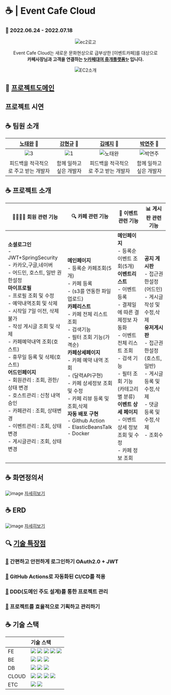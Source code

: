 # ☕ | Event Cafe Cloud 
### 📆 2022.06.24 - 2022.07.18

<div align="center">

![ec2로고](https://user-images.githubusercontent.com/93200574/179350974-ceb0af83-f6e7-4227-bf2a-e79d951539fe.png)

Event Cafe Cloud는 새로운 문화현상으로 급부상한 [이벤트카페]를 대상으로  
**카페사장님과 고객을 연결하는 <U>✨카페대여 중개플랫폼✨</U> 입니다.**  

![EC2소개](https://user-images.githubusercontent.com/93200574/179353228-2d739644-d50c-4ab4-9269-13834e449e5e.jpg)
</div>

## 🔗 [프로젝트도메인](http://eventcafecloudsparta-env.eba-xh8detzp.ap-northeast-2.elasticbeanstalk.com/)

## 프로젝트 시연


## ☕ 팀원 소개
| [노태완](https://github.com/teawan-Noh) 🍋  | [강현규](https://github.com/aichyu312) 🥝 | [김예지](https://github.com/nnakki) 🍑  | [박연주](https://github.com/yeonjue-2) 🍒 |
| :--------------------------------------------: | :----------------------------------------: | :----------------------------------------------: | :-------------------------------------------: |
|![3](https://user-images.githubusercontent.com/93200574/179353213-f084c384-9523-4e85-bfdd-df7b473d11d7.png)|![1](https://user-images.githubusercontent.com/93200574/179353218-034fd60e-d1e4-4828-a4de-a4df6beb9fd5.png)|![노태완](https://user-images.githubusercontent.com/93200574/179352671-a5a9ee65-9328-43a3-ad27-b84c8904fd95.png)|![박연주](https://user-images.githubusercontent.com/93200574/179352676-ba9d8635-63e1-41f9-98f5-24207dbd5ed4.png)|
|    피드백을 적극적으로 주고 받는 개발자    |         함께 일하고 싶은 개발자          |   피드백을 적극적으로 주고 받는 개발자   |   함께 일하고 싶은 개발자     |

## ☕ 프로젝트 소개
|    👨‍👩‍👧‍👦 회원 관련 기능                                       | 🔍 카페 관련 기능                                             | 📝 이벤트 관련 기능|         📊 게시판 관련 기능                          |
| ------------------------------------------------------------ | ------------------------------------------------------------ | ------------------------------------------------ | ------------------------------------------------------------ |
| **소셜로그인**<br /> - JWT+SpringSecurity <br /> - 카카오,구글,네이버<br />- 어드민, 호스트, 일반 권한설정<br />**마이프로필**<br /> - 프로필 조회 및 수정<br /> - 예약내역조회 및 삭제 <br /> - 시작일 7일 이전, 삭제불가 <br /> - 작성 게시글 조회 및 삭제 <br /> - 카페예약내역 조회(호스트) <br /> - 휴무일 등록 및 삭제(호스트) <br />**어드민페이지**<br />- 회원관리 : 조회, 권한/상태 변경 <br />- 호스트관리 : 신청 내역 승인<br />- 카페관리 : 조회, 상태변경  <br />- 이벤트관리 : 조회, 상태변경 <br />- 게시글관리 : 조회, 상태변경    | **메인페이지**<br /> - 등록순 카페조회(5개) <br />- 카페 등록<br /> - (s3를 연동한 파일업로드) <br /> **카페리스트**<br />- 카페 전체 리스트 조회 <br />- 검색기능 <br />- 필터 조회 기능(가격순) <br />**카페상세페이지** <br />- 카페 예약 내역 조회<br />- (달력API구현) <br />- 카페 상세정보 조회 및 수정 <br />- 카페 리뷰 등록 및 조회,삭제 <br /> **자동 배포 구현** <br /> - Github Action <br /> - ElasticBeansTalk <br /> - Docker|  **메인페이지**<br /> - 등록순 이벤트 조회(5개) <br /> **이벤트리스트** <br />- 이벤트 등록 <br />- 결제일에 따른 결제정보 자동화 <br />- 이벤트 전체 리스트 조회 <br />- 검색 기능 <br />- 필터 조회 기능 (카테고리별 분류) <br />**이벤트 상세 페이지** <br />- 이벤트 상세 정보 조회 및 수정 <br />- 카페 정보 조회  | **공지 게시판** <br />- 접근권한설정(어드민) <br />- 게시글 작성 및 수정,삭제 <br />**유저게시판** <br />- 접근권한설정(호스트,일반) <br /> - 게시글 등록 및 수정,삭제 <br />- 댓글 등록 및 수정,삭제 <br /> - 조회수 |

## ☕ 화면정의서
![image](https://user-images.githubusercontent.com/93200574/179356485-d94978a4-7e52-41fe-9878-6f1f28a2f05e.png)
[자세히보기](https://www.figma.com/file/T4AmUoxiHMfsUwEQywFTWv/EventCloudCafe?node-id=0%3A1)

## ☕ ERD
![image](https://user-images.githubusercontent.com/93200574/179356385-c2c7af84-4232-434c-a316-d19acff65a1d.png)
[자세히보기](https://www.erdcloud.com/d/Lz8Xb2MtTkP9b3xxD)


## 🔍 [기술 특장점](https://www.notion.so/db3fac16c9d34cc4813faf4b462bca15?v=81092053b3024bc6a21eb43b6102bad0)

### [🔗]() 간편하고 안전하게 로그인하기  OAuth2.0 + JWT

### [🔗]() GitHub Actions로 자동화된 CI/CD를  적용

### [🔗]() DDD(도메인 주도 설계)를 통한 프로젝트 관리

### [🔗]() 프로젝트를 효율적으로 기획하고 관리하기


## ☕ 기술 스택
  |  | 기술 스택 |
  | :--- | :---- |
  | FE | <img src="https://img.shields.io/badge/javascript-F7DF1E?style=for-the-badge&logo=javascript&logoColor=black"> <img src="https://img.shields.io/badge/jquery-0769AD?style=for-the-badge&logo=jquery&logoColor=white"> <img src="https://img.shields.io/badge/html5-E34F26?style=for-the-badge&logo=html5&logoColor=white"> <img src="https://img.shields.io/badge/css-1572B6?style=for-the-badge&logo=css3&logoColor=white"> <img src="https://img.shields.io/badge/bootstrap-7952B3?style=for-the-badge&logo=bootstrap&logoColor=white"> |
  | BE | <img src="https://img.shields.io/badge/java-007396?style=for-the-badge&logo=java&logoColor=white"> <img src="https://img.shields.io/badge/springboot-6DB33F?style=for-the-badge&logo=springboot&logoColor=white"> <img src="https://img.shields.io/badge/gradle-02303A?style=for-the-badge&logo=gradle&logoColor=white"> |
  | DB | <img src="https://img.shields.io/badge/mysql-4479A1?style=for-the-badge&logo=mysql&logoColor=white"> <img src="https://img.shields.io/badge/SpringDataJPA-7A1FA2?style=for-the-badge&logo=java&logoColor=white"> <img src="https://img.shields.io/badge/QueryDSL-FF4747?style=for-the-badge&logo=java&logoColor=white"> |
  | CLOUD | <img src="https://img.shields.io/badge/Amazon AWS-232F32?style=for-the-badge&logo=Amazon%20AWS&logoColor=white"/> <img src="https://img.shields.io/badge/Amazon S3-569A31?style=for-the-badge&logo=Amazon%20S3&logoColor=white"/> <img src="https://img.shields.io/badge/Docker-2496ED?style=for-the-badge&logo=Docker&logoColor=white"/> <img src="https://img.shields.io/badge/Amazon EC2-FF9900?style=for-the-badge&logo=Amazon%20EC2&logoColor=white"/> |
  | ETC | <img src="https://img.shields.io/badge/Git-F05032?style=for-the-badge&logo=Git&logoColor=white"/> <img src="https://img.shields.io/badge/Slack-4A154B?style=for-the-badge&logo=Slack&logoColor=white"/> |




